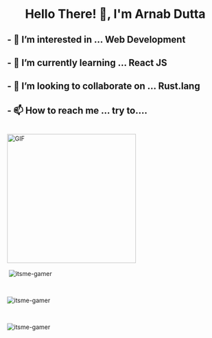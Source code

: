 <h1 align="center">Hello There! 👋, I'm Arnab Dutta</h1>
<h2>- 👀 I’m interested in ... Web Development</h2>
<h2>- 🌱 I’m currently learning ... React JS</h2>
<h2>- 💞️ I’m looking to collaborate on ... Rust.lang</h2>
<h2>- 📫 How to reach me ... try to....</h2>
<br>
<img align="center" alt="GIF" height="300" width="300" src="https://steamuserimages-a.akamaihd.net/ugc/1288542196648806932/B0716CA631D155EF6E105102F47E6E79083045C8/" />
<br>
<p>&nbsp;<img align="center" src="https://github-readme-stats.vercel.app/api?username=itsme-gamer&show_icons=true&theme=dark" alt="itsme-gamer" /></p>
<br>
<p><img align="center" src="https://github-readme-stats.vercel.app/api/top-langs?username=itsme-gamer&show_icons=true&locale=en&theme=dark" alt="itsme-gamer" /></p>

<br>
<p><img align="center" src="https://github-readme-streak-stats.herokuapp.com/?user=itsme-gamer&theme=dark" alt="itsme-gamer" /></p>
<br>
